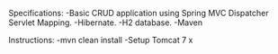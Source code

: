 Specifications:
-Basic CRUD application using Spring MVC Dispatcher Servlet Mapping.
-Hibernate.
-H2 database.
-Maven

Instructions:
-mvn clean install
-Setup Tomcat 7 x